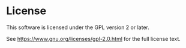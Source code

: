 # License

This software is licensed under the GPL version 2 or later.

See <https://www.gnu.org/licenses/gpl-2.0.html> for the full license text.